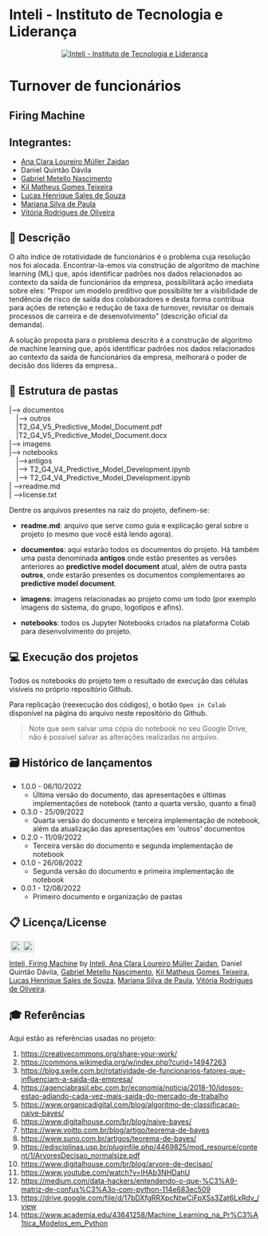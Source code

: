 # Inteli - Instituto de Tecnologia e Liderança 

<p align="center">
<a href= "https://www.inteli.edu.br/"><img src="https://www.inteli.edu.br/wp-content/uploads/2021/08/20172028/marca_1-2.png" alt="Inteli - Instituto de Tecnologia e Liderança" border="0"></a>
</p>

# Turnover de funcionários

## Firing Machine

## Integrantes: 
- <a href="https://www.linkedin.com/in/ana-clara-zaidan/">Ana Clara Loureiro Müller Zaidan</a>
- Daniel Quintão Dávila
- <a href="https://www.linkedin.com/in/gabriel-nascimento-b80933217/">Gabriel Metello Nascimento</a> 
- <a href="https://www.linkedin.com/in/kil-matheus-78257020a/">Kil Matheus Gomes Teixeira</a> 
- <a href="https://www.linkedin.com/in/lucas-henrique-sales-de-souza/">Lucas Henrique Sales de Souza</a>
- <a href="https://www.linkedin.com/in/mariana-silva-paula/">Mariana Silva de Paula</a> 
- <a href="https://www.linkedin.com/in/vitória-rodrigues-de-oliveira-bb955921b/">Vitória Rodrigues de Oliveira</a> 

## 📝 Descrição

<p>  O alto índice de rotatividade de funcionários é o problema cuja resolução nos foi alocada. Encontrar-la-emos via construção de algoritmo de machine learning (ML) que, após identificar padrões nos dados relacionados ao contexto da saída de funcionários da empresa, possibilitará ação imediata sobre eles: "Propor um modelo preditivo que possibilite ter a visibilidade de tendência de risco de saída dos colaboradores e desta forma contribua para ações de retenção e redução de taxa de turnover, revisitar os demais processos de carreira e de desenvolvimento" (descrição oficial da demanda).</p>
<p> A solução proposta para o problema descrito é a construção de algoritmo de machine learning que, após identificar padrões nos dados relacionados ao contexto da saída de funcionários da empresa, melhorará o poder de decisão dos líderes da empresa..</p>

## 📁 Estrutura de pastas

|--> documentos<br>
  &emsp;|--> outros<br>
  &emsp;|T2_G4_V5_Predictive_Model_Document.pdf<br>
  &emsp;|T2_G4_V5_Predictive_Model_Document.docx<br>
|--> imagens<br>
|--> notebooks<br>
  &emsp;|-->antigos<br>
  &emsp;|--> T2_G4_V4_Predictive_Model_Development.ipynb<br>
  &emsp;|--> T2_G4_V4_Predictive_Model_Development.ipynb<br>
| -->readme.md<br>
| -->license.txt

Dentre os arquivos presentes na raiz do projeto, definem-se:

- <b>readme.md</b>: arquivo que serve como guia e explicação geral sobre o projeto (o mesmo que você está lendo agora).

- <b>documentos</b>: aqui estarão todos os documentos do projeto. Há também uma pasta denominada <b>antigos</b> onde estão presentes as versões anteriores ao <b>predictive model document</b> atual, além de outra pasta <b>outros</b>, onde estarão presentes os documentos complementares ao <b> predictive model document</b>.

- <b>imagens</b>: imagens relacionadas ao projeto como um todo (por exemplo imagens do sistema, do grupo, logotipos e afins).

- <b>notebooks</b>: todos os Jupyter Notebooks criados na plataforma Colab para desenvolvimento do projeto.

## 💻 Execução dos projetos

Todos os notebooks do projeto tem o resultado de execução das células visíveis no próprio repositório Github.

Para replicação (reexecução dos códigos), o botão `Open in Colab` disponível na página do arquivo neste repositório do Github.
> Note que sem salvar uma cópia do notebook no seu Google Drive, não é possível salvar as alterações realizadas no arquivo.

## 🗃 Histórico de lançamentos
* 1.0.0 - 06/10/2022
    * Última versão do documento, das apresentações e últimas implementações de notebook (tanto a quarta versão, quanto a final)
* 0.3.0 - 25/09/2022
    * Quarta versão do documento e terceira implementação de notebook, além da atualização das apresentações em 'outros' documentos
* 0.2.0 - 11/09/2022
    * Terceira versão do documento e segunda implementação de notebook
* 0.1.0 - 26/08/2022
    * Segunda versão do documento e primeira implementação de notebook
* 0.0.1 - 12/08/2022
    * Primeiro documento e organização de pastas

## 📋 Licença/License
<img style="height:22px!important;margin-left:3px;vertical-align:text-bottom;" src="https://mirrors.creativecommons.org/presskit/icons/cc.svg?ref=chooser-v1"><img style="height:22px!important;margin-left:3px;vertical-align:text-bottom;" src="https://mirrors.creativecommons.org/presskit/icons/by.svg?ref=chooser-v1"><p xmlns:cc="http://creativecommons.org/ns#" xmlns:dct="http://purl.org/dc/terms/"><a property="dct:title" rel="cc:attributionURL" href="https://github.com/2022M3T2-Inteli/Firing-Machine">Inteli, Firing Machine</a> by <a rel="cc:attributionURL dct:creator" property="cc:attributionName" href="https://github.com/InteliProjects/.github/blob/main/profile/README.md">Inteli, <a href="https://www.linkedin.com/in/ana-clara-zaidan/">Ana Clara Loureiro Müller Zaidan</a>, Daniel Quintão Dávila, <a href="https://www.linkedin.com/in/gabriel-nascimento-b80933217/">Gabriel Metello Nascimento</a>, <a href="https://www.linkedin.com/in/kil-matheus-78257020a/">Kil Matheus Gomes Teixeira</a>, <a href="https://www.linkedin.com/in/lucas-henrique-sales-de-souza/">Lucas Henrique Sales de Souza</a>, <a href="https://www.linkedin.com/in/mariana-silva-paula/">Mariana Silva de Paula</a>, <a href="https://www.linkedin.com/in/vitória-rodrigues-de-oliveira-bb955921b/">Vitória Rodrigues de Oliveira</a>.
## 🎓 Referências

Aqui estão as referências usadas no projeto:

1. <https://creativecommons.org/share-your-work/>
2. <https://commons.wikimedia.org/w/index.php?curid=14947263>
3. <https://blog.swile.com.br/rotatividade-de-funcionarios-fatores-que-influenciam-a-saida-da-empresa/>
4. <https://agenciabrasil.ebc.com.br/economia/noticia/2018-10/idosos-estao-adiando-cada-vez-mais-saida-do-mercado-de-trabalho>
5. <https://www.organicadigital.com/blog/algoritmo-de-classificacao-naive-bayes/>
6. <https://www.digitalhouse.com/br/blog/naive-bayes/>
7. <https://www.voitto.com.br/blog/artigo/teorema-de-bayes> 
8. <https://www.suno.com.br/artigos/teorema-de-bayes/> 
9. <https://edisciplinas.usp.br/pluginfile.php/4469825/mod_resource/content/1/ArvoresDecisao_normalsize.pdf>
10. <https://www.digitalhouse.com/br/blog/arvore-de-decisao/>
11. <https://www.youtube.com/watch?v=IHAb3NHDahU>
12. <https://medium.com/data-hackers/entendendo-o-que-%C3%A9-matriz-de-confus%C3%A3o-com-python-114e683ec509>
13. <https://drive.google.com/file/d/17bDXfgRRXpcNtwCiFpXSs3Zat6LxRdv_/view>
14. <https://www.academia.edu/43641258/Machine_Learning_na_Pr%C3%A1tica_Modelos_em_Python>
